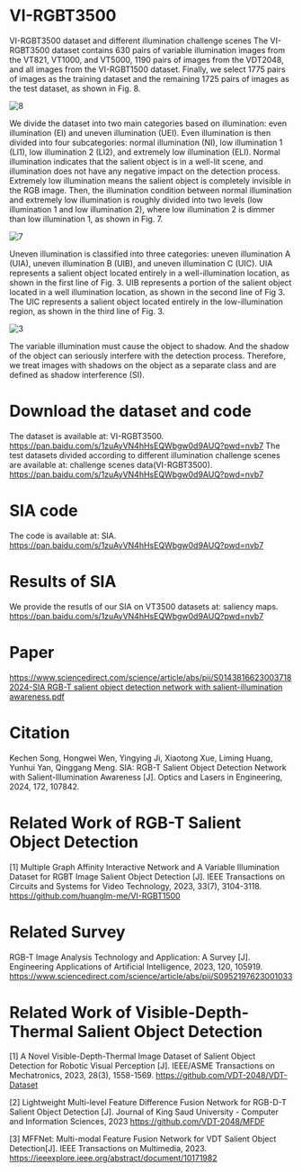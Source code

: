 # VI-RGBT3500
VI-RGBT3500 dataset and different illumination challenge scenes
The VI-RGBT3500 dataset contains 630 pairs of variable illumination images from the VT821, VT1000, and VT5000, 1190 pairs of images from the VDT2048, and all images from the VI-RGBT1500 dataset. Finally, we select 1775 pairs of images as the training dataset and the remaining 1725 pairs of images as the test dataset, as shown in Fig. 8.

![8](https://github.com/VDT-2048/SIA/assets/101933818/0a3d6ab7-5651-4efd-b6a7-fda21b64e6e7)


We divide the dataset into two main categories based on illumination: even illumination (EI) and uneven illumination (UEI). Even illumination is then divided into four subcategories: normal illumination (NI), low illumination 1 (LI1), low illumination 2 (LI2), and extremely low illumination (ELI). Normal illumination indicates that the salient object is in a well-lit scene, and illumination does not have any negative impact on the detection process. Extremely low illumination means the salient object is completely invisible in the RGB image. Then, the illumination condition between normal illumination and extremely low illumination is roughly divided into two levels (low illumination 1 and low illumination 2), where low illumination 2 is dimmer than low illumination 1, as shown in Fig. 7.

![7](https://github.com/VDT-2048/SIA/assets/101933818/84bb54d8-5e1f-46c5-b7c0-41238c98718f)


Uneven illumination is classified into three categories: uneven illumination A (UIA), uneven illumination B (UIB), and uneven illumination C (UIC). UIA represents a salient object located entirely in a well-illumination location, as shown in the first line of Fig. 3. UIB represents a portion of the salient object located in a well illumination location, as shown in the second line of Fig 3. The UIC represents a salient object located entirely in the low-illumination region, as shown in the third line of Fig. 3.

![3](https://github.com/VDT-2048/SIA/assets/101933818/8231900b-0ca1-4c87-bcde-3aabd9c2e9d2)


The variable illumination must cause the object to shadow. And the shadow of the object can seriously interfere with the detection process. Therefore, we treat images with shadows on the object as a separate class and are defined as shadow interference (SI).



# Download the dataset and code
The dataset is available at: VI-RGBT3500. 
https://pan.baidu.com/s/1zuAyVN4hHsEQWbgw0d9AUQ?pwd=nvb7 
The test datasets divided according to different illumination challenge scenes are available at: challenge scenes data(VI-RGBT3500).
https://pan.baidu.com/s/1zuAyVN4hHsEQWbgw0d9AUQ?pwd=nvb7 

# SIA code
The code is available at: SIA.
https://pan.baidu.com/s/1zuAyVN4hHsEQWbgw0d9AUQ?pwd=nvb7 

# Results of SIA
We provide the resutls of our SIA on VT3500 datasets at: saliency maps.
https://pan.baidu.com/s/1zuAyVN4hHsEQWbgw0d9AUQ?pwd=nvb7 

# Paper
https://www.sciencedirect.com/science/article/abs/pii/S0143816623003718
[2024-SIA RGB-T salient object detection network with salient-illumination awareness.pdf](https://github.com/VDT-2048/SIA/files/14155462/2024-SIA.RGB-T.salient.object.detection.network.with.salient-illumination.awareness.pdf)




# Citation
Kechen Song, Hongwei Wen, Yingying Ji, Xiaotong Xue, Liming Huang, Yunhui Yan, Qinggang Meng. SIA: RGB-T Salient Object Detection Network with Salient-Illumination Awareness [J]. Optics and Lasers in Engineering, 2024, 172, 107842.

# Related Work of RGB-T Salient Object Detection
[1]  Multiple Graph Affinity Interactive Network and A Variable Illumination Dataset for RGBT Image Salient Object Detection [J]. IEEE Transactions on Circuits and Systems for Video Technology, 2023, 33(7), 3104-3118.
https://github.com/huanglm-me/VI-RGBT1500

# Related Survey
RGB-T Image Analysis Technology and Application: A Survey [J]. Engineering Applications of Artificial Intelligence,  2023, 120, 105919.
https://www.sciencedirect.com/science/article/abs/pii/S0952197623001033

#  Related Work of Visible-Depth-Thermal Salient Object Detection
[1]  A Novel Visible-Depth-Thermal Image Dataset of Salient Object Detection for Robotic Visual Perception [J]. IEEE/ASME Transactions on Mechatronics, 2023, 28(3), 1558-1569.
https://github.com/VDT-2048/VDT-Dataset

[2]  Lightweight Multi-level Feature Difference Fusion Network for RGB-D-T Salient Object Detection [J]. Journal of King Saud University - Computer and Information Sciences, 2023
https://github.com/VDT-2048/MFDF

[3]  MFFNet: Multi-modal Feature Fusion Network for VDT Salient Object Detection[J]. IEEE Transactions on Multimedia, 2023.
https://ieeexplore.ieee.org/abstract/document/10171982
 
